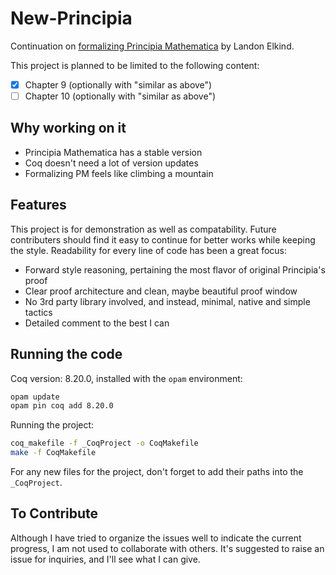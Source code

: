 # New-Principia
Continuation on [formalizing Principia Mathematica](https://github.com/LogicalAtomist/principia) by Landon Elkind.

This project is planned to be limited to the following content:
- [x] Chapter 9 (optionally with "similar as above")
- [ ] Chapter 10 (optionally with "similar as above")

## Why working on it
- Principia Mathematica has a stable version
- Coq doesn't need a lot of version updates
- Formalizing PM feels like climbing a mountain

## Features
This project is for demonstration as well as compatability. Future contributers should find it easy to continue for better works while keeping the style. Readability for every line of code has been a great focus:
- Forward style reasoning, pertaining the most flavor of original Principia's proof
- Clear proof architecture and clean, maybe beautiful proof window
- No 3rd party library involved, and instead, minimal, native and simple tactics
- Detailed comment to the best I can

## Running the code
Coq version: 8.20.0, installed with the `opam` environment:

```bash
opam update
opam pin coq add 8.20.0
```
Running the project:

```bash
coq_makefile -f _CoqProject -o CoqMakefile
make -f CoqMakefile
```

For any new files for the project, don't forget to add their paths into the `_CoqProject`.

## To Contribute
Although I have tried to organize the issues well to indicate the current progress, I am not used to collaborate with others. It's suggested to raise an issue for inquiries, and I'll see what I can give.
